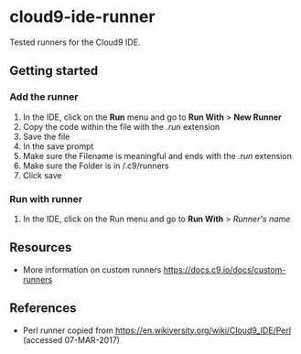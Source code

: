 # cloud9-ide-runner
Tested runners for the Cloud9 IDE.

## Getting started
### Add the runner
1. In the IDE, click on the **Run** menu and go to **Run With** > **New Runner**
1. Copy the code within the file with the *.run* extension
1. Save the file
1. In the save prompt
  1. Make sure the Filename is meaningful and ends with the *.run* extension
  1. Make sure the Folder is in /.c9/runners
  1. Click save

### Run with runner
1. In the IDE, click on the Run menu and go to **Run With** > *Runner's name*

## Resources
* More information on custom runners https://docs.c9.io/docs/custom-runners

## References
* Perl runner copied from https://en.wikiversity.org/wiki/Cloud9_IDE/Perl (accessed 07-MAR-2017)
